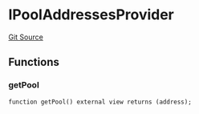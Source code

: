 # IPoolAddressesProvider
[Git Source](https://github.com/Quantillon-Labs/smart-contracts/quantillon-protocol/blob/7a38080e43ad67d1bf394347f3ca09d4cbbceb2e/src/core/vaults/AaveVault.sol)


## Functions
### getPool


```solidity
function getPool() external view returns (address);
```

